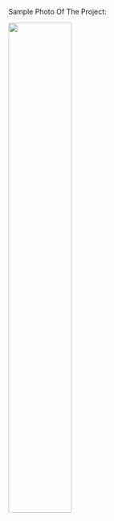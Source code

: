 Sample Photo Of The Project:

<img src="https://user-images.githubusercontent.com/58749629/211148689-82011039-48b6-4954-9414-ba0bb1323516.PNG" style="width: 50%; height: 50%;"></img>
